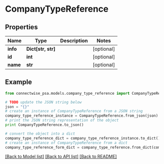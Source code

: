# CompanyTypeReference


## Properties
Name | Type | Description | Notes
------------ | ------------- | ------------- | -------------
**info** | **Dict[str, str]** |  | [optional] 
**id** | **int** |  | [optional] 
**name** | **str** |  | [optional] 

## Example

```python
from connectwise_psa.models.company_type_reference import CompanyTypeReference

# TODO update the JSON string below
json = "{}"
# create an instance of CompanyTypeReference from a JSON string
company_type_reference_instance = CompanyTypeReference.from_json(json)
# print the JSON string representation of the object
print CompanyTypeReference.to_json()

# convert the object into a dict
company_type_reference_dict = company_type_reference_instance.to_dict()
# create an instance of CompanyTypeReference from a dict
company_type_reference_form_dict = company_type_reference.from_dict(company_type_reference_dict)
```
[[Back to Model list]](../README.md#documentation-for-models) [[Back to API list]](../README.md#documentation-for-api-endpoints) [[Back to README]](../README.md)


